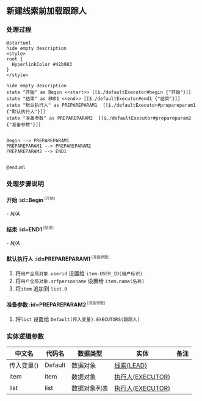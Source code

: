 ## 新建线索前加载跟踪人 <!-- {docsify-ignore-all} -->

   

### 处理过程

```plantuml
@startuml
hide empty description
<style>
root {
  HyperlinkColor #42b983
}
</style>

hide empty description
state "开始" as Begin <<start>> [[$./defaultExecutor#begin {"开始"}]]
state "结束" as END1 <<end>> [[$./defaultExecutor#end1 {"结束"}]]
state "默认执行人" as PREPAREPARAM1  [[$./defaultExecutor#prepareparam1 {"默认执行人"}]]
state "准备参数" as PREPAREPARAM2  [[$./defaultExecutor#prepareparam2 {"准备参数"}]]


Begin --> PREPAREPARAM1
PREPAREPARAM1 --> PREPAREPARAM2
PREPAREPARAM2 --> END1


@enduml
```


### 处理步骤说明

#### 开始 :id=Begin<sup class="footnote-symbol"> <font color=gray size=1>[开始]</font></sup>



*- N/A*
#### 结束 :id=END1<sup class="footnote-symbol"> <font color=gray size=1>[结束]</font></sup>



*- N/A*

#### 默认执行人 :id=PREPAREPARAM1<sup class="footnote-symbol"> <font color=gray size=1>[准备参数]</font></sup>



1. 将`用户全局对象.userid` 设置给  `item.USER_ID(用户标识)`
2. 将`用户全局对象.srfpersonname` 设置给  `item.name(名称)`
3. 将`item` 追加到  `list.0`

#### 准备参数 :id=PREPAREPARAM2<sup class="footnote-symbol"> <font color=gray size=1>[准备参数]</font></sup>



1. 将`list` 设置给  `Default(传入变量).EXECUTORS(跟踪人)`



### 实体逻辑参数

|    中文名   |    代码名    |  数据类型    |  实体   |备注 |
| --------| --------| -------- | -------- | --------   |
|传入变量(<i class="fa fa-check"/></i>)|Default|数据对象|[线索(LEAD)](module/crm/lead.md)||
|item|item|数据对象|[执行人(EXECUTOR)](module/crm/executor.md)||
|list|list|数据对象列表|[执行人(EXECUTOR)](module/crm/executor.md)||
